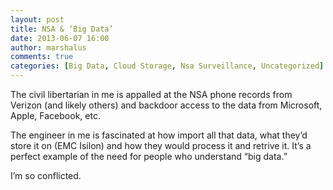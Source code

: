 ```yaml
---
layout: post
title: NSA & ‘Big Data’
date: 2013-06-07 16:00
author: marshalus
comments: true
categories: [Big Data, Cloud Storage, Nsa Surveillance, Uncategorized]
---
```



The civil libertarian in me is appalled at the NSA phone records from Verizon (and likely others) and backdoor access to the data from Microsoft, Apple, Facebook, etc.

The engineer in me is fascinated at how import all that data, what they’d store it on (EMC Isilon) and how they would process it and retrive it. It’s a perfect example of the need for people who understand “big data.”

I’m so conflicted.